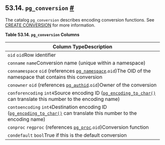 ## 53.14. `pg_conversion` [#](#CATALOG-PG-CONVERSION)

The catalog `pg_conversion` describes encoding conversion functions. See [CREATE CONVERSION](sql-createconversion.html "CREATE CONVERSION") for more information.

**Table 53.14. `pg_conversion` Columns**

| Column TypeDescription                                                                                                                                            |
| ----------------------------------------------------------------------------------------------------------------------------------------------------------------- |
| `oid` `oid`Row identifier                                                                                                                                         |
| `conname` `name`Conversion name (unique within a namespace)                                                                                                       |
| `connamespace` `oid` (references [`pg_namespace`](catalog-pg-namespace.html "53.32. pg_namespace").`oid`)The OID of the namespace that contains this conversion   |
| `conowner` `oid` (references [`pg_authid`](catalog-pg-authid.html "53.8. pg_authid").`oid`)Owner of the conversion                                                |
| `conforencoding` `int4`Source encoding ID ([`pg_encoding_to_char()`](functions-info.html#PG-ENCODING-TO-CHAR) can translate this number to the encoding name)     |
| `contoencoding` `int4`Destination encoding ID ([`pg_encoding_to_char()`](functions-info.html#PG-ENCODING-TO-CHAR) can translate this number to the encoding name) |
| `conproc` `regproc` (references [`pg_proc`](catalog-pg-proc.html "53.39. pg_proc").`oid`)Conversion function                                                      |
| `condefault` `bool`True if this is the default conversion                                                                                                         |